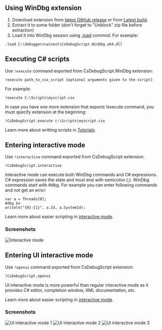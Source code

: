 ## Using WinDbg extension
1. Download extension from [latest GitHub release](https://github.com/southpolenator/WinDbgCs/releases/latest) or from [Latest build](https://ci.appveyor.com/project/southpolenator/windbgcs/branch/next).
2. Extract it to some folder (don't forget to "Unblock" zip file before extraction)
3. Load it into WinDbg session using [.load](https://msdn.microsoft.com/en-us/library/windows/hardware/ff563964%28v=vs.85%29.aspx) commnd. For example:
```
.load C:\debuggers\winext\CsDebugScript.WinDbg.x64.dll
```

## Executing C# scripts
Use `!execute` command exported from CsDebugScript.WinDbg extension:
```
!execute path_to_csx_script [optional arguments given to the script]
```
For example:
```
!execute C:\Scripts\myscript.csx
```
In case you have one more extension that exports !execute command, you must specify extension at the beginning:
```
!CsDebugScript.execute c:\Scripts\myscript.csx
```
Learn more about writting scripts in [Tutorials](Tutorials.md).

## Entering interactive mode
Use `!interactive` command exported from CsDebugScript extension:
```
!CsDebugScript.interactive
```
Interactive mode can execute both WinDbg commands and C# expressions. C# expression saves the state and must end with semicolon (;). WinDbg commands start with #dbg. For example you can enter following commands and not get an error:

```
var a = Threads[0];
#dbg kn
writeln("{0}:{1}", a.Id, a.SystemId);
```
Learn more about easier scripting in [interactive mode](InteractiveMode.md).

### Screenshots
![Interactive mode](../samples/interactive.png)

## Entering UI interactive mode
Use `!openui` command exported from CsDebugScript extension:
```
!CsDebugScript.openui
```
UI interactive mode is more powerful than regular interactive mode as it provides C# editor, completion window, XML documentation, etc.

Learn more about easier scripting in [interactive mode](InteractiveMode.md).

### Screenshots
![UI interactive mode 1](../samples/ui1.png)
![UI interactive mode 2](../samples/ui2.png)
![UI interactive mode 3](../samples/ui3.png)

